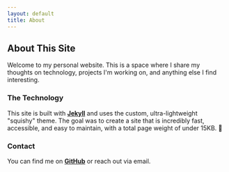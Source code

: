 ```yaml
---
layout: default
title: About
---
```


## About This Site

Welcome to my personal website. This is a space where I share my thoughts on technology, projects I'm working on, and anything else I find interesting.

### The Technology

This site is built with **[Jekyll](https://jekyllrb.com/)** and uses the custom, ultra-lightweight "squishy" theme. The goal was to create a site that is incredibly fast, accessible, and easy to maintain, with a total page weight of under 15KB. 🚀

### Contact

You can find me on **[GitHub](https://github.com/rigred)** or reach out via email.
